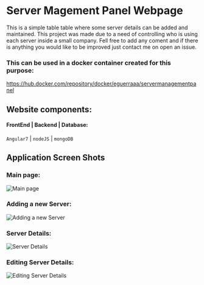 # Server Magement Panel Webpage

This is a simple table table where some server details can be added and maintained.
This project was made due to a need of controlling who is using each server inside a small company.
Fell free to add any coment and if there is anything you would like to be improved just contact me on open an issue.

### This can be used in a docker container created for this purpose:
https://hub.docker.com/repository/docker/eguerraaa/servermanagementpanel

## Website components:

<h4>FrontEnd | Backend | Database: </h4>

`Angular7` | `nodeJS` | `mongoDB`



## Application Screen Shots 

### Main page:

![Main page](https://gitlab.com/Eguerraa/servermanagementpanel-webpageandapi/-/raw/master/images/image-20200511231555834.png)



### Adding a new Server:

![Adding a new Server](https://gitlab.com/Eguerraa/servermanagementpanel-webpageandapi/-/raw/master/images/image-20200511231834813.png?raw=true)



### Server Details:

![Server Details](https://gitlab.com/Eguerraa/servermanagementpanel-webpageandapi/-/raw/master/images/image-20200511231848948.png?raw=true)



### Editing Server Details:

![Editing Server Details](https://gitlab.com/Eguerraa/servermanagementpanel-webpageandapi/-/raw/master/images/image-20200511231912261.png?raw=true)